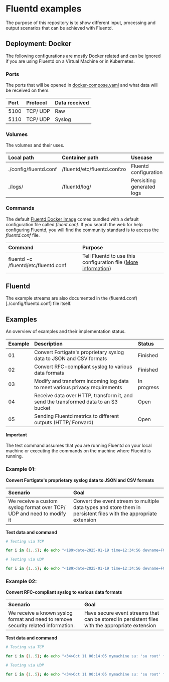 # Fluentd examples

The purpose of this repository is to show different input, processing and output scenarios that can be achieved with Fluentd.

## Deployment: Docker

The following configurations are mostly Docker related and can be ignored if you are using Fluentd on a Virtual Machine or in Kubernetes.

### Ports

The ports that will be opened in [docker-compose.yaml](./docker-compose.yaml) and what data will be received on them.

| Port | Protocol | Data received |
| :-- | :-- | :-- |
| 5100 | TCP/ UDP | Raw |
| 5110 | TCP/ UDP | Syslog |

### Volumes

The volumes and their uses.

| Local path | Container path | Usecase |
| :-- | :-- | :-- |
| ./config/fluentd.conf | /fluentd/etc/fluentd.conf:ro | Fluentd configuration |
| ./logs/ | /fluentd/log/ | Persisiting generated logs |

### Commands

The default [Fluentd Docker Image](https://hub.docker.com/_/fluentd) comes bundled with a default configuration file called <i>fluent.conf</i>. If you search the web for help configuring Fluentd, you will find the community standard is to access the <i>fluentd.conf</i> file.

| Command | Purpose |
| :-- | :-- |
| fluentd -c /fluentd/etc/fluentd.conf | Tell Fluentd to use this configuration file ([More information](/fluentd/etc/fluentd.conf)) |

## Fluentd

The example streams are also documented in the (fluentd.conf)[./config/fluentd.conf] file itself.

## Examples

An overview of examples and their implementation status.

| Example | Description | Status |
| :-- | :-- | :-- |
| 01 | Convert Fortigate's proprietary syslog data to JSON and CSV formats | Finished |
| 02 | Convert RFC-compliant syslog to various data formats | Finished |
| 03 | Modify and transform incoming log data to meet various privacy requirements | In progress |
| 04 | Receive data over HTTP, transform it, and send the transformed data to an S3 bucket | Open |
| 05 | Sending Fluentd metrics to different outputs (HTTP/ Forward) | Open |

<b>Important</b>
</br></br>
The test command assumes that you are running Fluentd on your local machine or executing the commands on the machine where Fluentd is running.

### Example 01:

<b>Convert Fortigate's proprietary syslog data to JSON and CSV formats</b>

| Scenario | Goal |
| :-- | :-- |
| We receive a custom syslog format over TCP/ UDP and need to modify it | Convert the event stream to multiple data types and store them in persistent files with the appropriate extension |

<b>Test data and command</b>

```bash
# Testing via TCP

for i in {1..5}; do echo "<189>date=2025-01-19 time=12:34:56 devname=FGT1 devid=FGT60E3U18012345 logid=0000000013 type=traffic subtype=forward level=notice vd=root srcip=192.168.1.100 srcport=12345 srcintf="port1" dstip=10.0.0.1 dstport=80 dstintf="port2" sessionid=123456789 proto=6 action=accept policyid=5 appid=0 app="Web Browsing" user="N/A" group="N/A" duration=5 sentbyte=1500 rcvdbyte=2000 sentpkt=3 rcvdpkt=3 tranip=0.0.0.0 tranport=0 service="HTTP"" | nc 127.0.0.1 5100; done

# Testing via UDP

for i in {1..5}; do echo "<189>date=2025-01-19 time=12:34:56 devname=FGT1 devid=FGT60E3U18012345 logid=0000000013 type=traffic subtype=forward level=notice vd=root srcip=192.168.1.100 srcport=12345 srcintf="port1" dstip=10.0.0.1 dstport=80 dstintf="port2" sessionid=123456789 proto=6 action=accept policyid=5 appid=0 app="Web Browsing" user="N/A" group="N/A" duration=5 sentbyte=1500 rcvdbyte=2000 sentpkt=3 rcvdpkt=3 tranip=0.0.0.0 tranport=0 service="HTTP"" | nc -u -w1 127.0.0.1 5100; done
```

### Example 02:

<b>Convert RFC-compliant syslog to various data formats</b>

| Scenario | Goal |
| :-- | :-- |
| We receive a known syslog format and need to remove security related information. | Have secure event streams that can be stored in persistent files with the appropriate extension |

<b>Test data and command</b>

```bash
# Testing via TCP

for i in {1..5}; do echo "<34>Oct 11 00:14:05 mymachine su: 'su root' failed for lonvick on /dev/pts/8" | nc 127.0.0.1 5100; done

# Testing via UDP

for i in {1..5}; do echo "<34>Oct 11 00:14:05 mymachine su: 'su root' failed for lonvick on /dev/pts/8" | nc -u -w1 127.0.0.1 5100; done
```